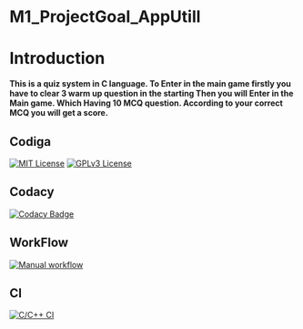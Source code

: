 # M1_ProjectGoal_AppUtill

# Introduction

**This is a quiz system in C language. To Enter in the main game firstly you have to clear 3 warm up question in the starting Then you will Enter in the Main game.
Which Having 10 MCQ question. According to your correct MCQ you will get a score.**

## Codiga

[![MIT License](https://api.codiga.io/project/31027/score/svg)]()
[![GPLv3 License](https://api.codiga.io/project/31027/status/svg)]()

## Codacy

[![Codacy Badge](https://app.codacy.com/project/badge/Grade/5cda890f389d4f18a7a962cb02e85312)]()

## WorkFlow

[![Manual workflow](https://github.com/manu9458/M1_ProjectGoal_AppUtill/actions/workflows/manual.yml/badge.svg)](https://github.com/manu9458/M1_ProjectGoal_AppUtill/actions/workflows/manual.yml)

## CI

[![C/C++ CI](https://github.com/manu9458/M1_ProjectGoal_AppUtill/actions/workflows/c1-cpp.yml/badge.svg)](https://github.com/manu9458/M1_ProjectGoal_AppUtill/actions/workflows/c1-cpp.yml)
